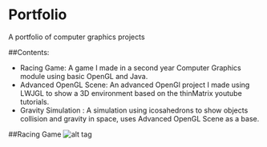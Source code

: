 # Portfolio
A portfolio of computer graphics projects

##Contents:
<ul>
<li>Racing Game: A game I made in a second year Computer Graphics module using basic OpenGL and Java.</li>
<li>Advanced OpenGL Scene: An advanced OpenGl project I made  using LWJGL to show a 3D environment based on the thinMatrix youtube tutorials.</li>
<li>Gravity Simulation : A simulation using icosahedrons to show objects collision and gravity in space, uses Advanced OpenGL Scene as a base. </li>
</ul>

##Racing Game
![alt tag](https://raw.github.com/BombayCinema/Portfolio/blob/master/media/Racing-Game1.png)
